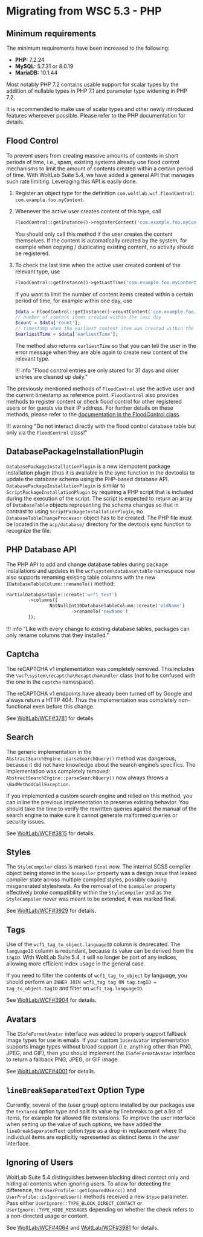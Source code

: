 # Migrating from WSC 5.3 - PHP

## Minimum requirements

The minimum requirements have been increased to the following:

- **PHP:** 7.2.24
- **MySQL:** 5.7.31 or 8.0.19
- **MariaDB:** 10.1.44

Most notably PHP 7.2 contains usable support for scalar types by the addition of nullable types in PHP 7.1 and parameter type widening in PHP 7.2.

It is recommended to make use of scalar types and other newly introduced features whereever possible.
Please refer to the PHP documentation for details.

## Flood Control

To prevent users from creating massive amounts of contents in short periods of time, i.e., spam, existing systems already use flood control mechanisms to limit the amount of contents created within a certain period of time.
With WoltLab Suite 5.4, we have added a general API that manages such rate limiting.
Leveraging this API is easily done.

1. Register an object type for the definition `com.woltlab.wcf.floodControl`: `com.example.foo.myContent`.
2. Whenever the active user creates content of this type, call
    ```php
    FloodControl::getInstance()->registerContent('com.example.foo.myContent');
    ```
    You should only call this method if the user creates the content themselves.
    If the content is automatically created by the system, for example when copying / duplicating existing content, no activity should be registered.
3. To check the last time when the active user created content of the relevant type, use
    ```php
    FloodControl::getInstance()->getLastTime('com.example.foo.myContent');
    ```
    If you want to limit the number of content items created within a certain period of time, for example within one day, use
    ```php
    $data = FloodControl::getInstance()->countContent('com.example.foo.myContent', new \DateInterval('P1D'));
    // number of content items created within the last day
    $count = $data['count'];
    // timestamp when the earliest content item was created within the last day
    $earliestTime = $data['earliestTime'];
    ```
    The method also returns `earliestTime` so that you can tell the user in the error message when they are able again to create new content of the relevant type.

    !!! info "Flood control entries are only stored for 31 days and older entries are cleaned up daily."

The previously mentioned methods of `FloodControl` use the active user and the current timestamp as reference point.
`FloodControl` also provides methods to register content or check flood control for other registered users or for guests via their IP address.
For further details on these methods, please refer to the [documentation in the FloodControl class](https://github.com/WoltLab/WCF/blob/master/wcfsetup/install/files/lib/system/flood/FloodControl.class.php).

!!! warning "Do not interact directly with the flood control database table but only via the `FloodControl` class!"

## DatabasePackageInstallationPlugin

`DatabasePackageInstallationPlugin` is a new idempotent package installation plugin (thus it is available in the sync function in the devtools) to update the database schema using the PHP-based database API.
`DatabasePackageInstallationPlugin` is similar to `ScriptPackageInstallationPlugin` by requiring a PHP script that is included during the execution of the script.
The script is expected to return an array of `DatabaseTable` objects representing the schema changes so that in contrast to using `ScriptPackageInstallationPlugin`, no `DatabaseTableChangeProcessor` object has to be created.
The PHP file must be located in the `acp/database/` directory for the devtools sync function to recognize the file.

## PHP Database API

The PHP API to add and change database tables during package installations and updates in the `wcf\system\database\table` namespace now also supports renaming existing table columns with the new `IDatabaseTableColumn::renameTo()` method:

```php
PartialDatabaseTable::create('wcf1_test')
        ->columns([
                NotNullInt10DatabaseTableColumn::create('oldName')
                        ->renameTo('newName')
        ]);
```

!!! info "Like with every change to existing database tables, packages can only rename columns that they installed." 

## Captcha

The reCAPTCHA v1 implementation was completely removed.
This includes the `\wcf\system\recaptcha\RecaptchaHandler` class (not to be confused with the one in the `captcha` namespace).

The reCAPTCHA v1 endpoints have already been turned off by Google and always return a HTTP 404.
Thus the implementation was completely non-functional even before this change.

See [WoltLab/WCF#3781](https://github.com/WoltLab/WCF/pull/3781) for details.

## Search

The generic implementation in the `AbstractSearchEngine::parseSearchQuery()` method was dangerous, because it did not have knowledge about the search engine’s specifics.
The implementation was completely removed: `AbstractSearchEngine::parseSearchQuery()` now always throws a `\BadMethodCallException`.

If you implemented a custom search engine and relied on this method, you can inline the previous implementation to preserve existing behavior.
You should take the time to verify the rewritten queries against the manual of the search engine to make sure it cannot generate malformed queries or security issues.

See [WoltLab/WCF#3815](https://github.com/WoltLab/WCF/issues/3815) for details.

## Styles

The `StyleCompiler` class is marked `final` now.
The internal SCSS compiler object being stored in the `$compiler` property was a design issue that leaked compiler state across multiple compiled styles, possibly causing misgenerated stylesheets.
As the removal of the `$compiler` property effectively broke compatibility within the `StyleCompiler` and as the `StyleCompiler` never was meant to be extended, it was marked final.

See [WoltLab/WCF#3929](https://github.com/WoltLab/WCF/pull/3929) for details.

## Tags

Use of the `wcf1_tag_to_object.languageID` column is deprecated.
The `languageID` column is redundant, because its value can be derived from the `tagID`.
With WoltLab Suite 5.4, it will no longer be part of any indices, allowing more efficient index usage in the general case.

If you need to filter the contents of `wcf1_tag_to_object` by language, you should perform an `INNER JOIN wcf1_tag tag ON tag.tagID = tag_to_object.tagID` and filter on `wcf1_tag.languageID`.

See [WoltLab/WCF#3904](https://github.com/WoltLab/WCF/pull/3904) for details.

## Avatars

The `ISafeFormatAvatar` interface was added to properly support fallback image types for use in emails.
If your custom `IUserAvatar` implementation supports image types without broad support (i.e. anything other than PNG, JPEG, and GIF), then you should implement the `ISafeFormatAvatar` interface to return a fallback PNG, JPEG, or GIF image.

See [WoltLab/WCF#4001](https://github.com/WoltLab/WCF/pull/4001) for details.

## `lineBreakSeparatedText` Option Type

Currently, several of the (user group) options installed by our packages use the `textarea` option type and split its value by linebreaks to get a list of items, for example for allowed file extensions.
To improve the user interface when setting up the value of such options, we have added the `lineBreakSeparatedText` option type as a drop-in replacement where the individual items are explicitly represented as distinct items in the user interface.

## Ignoring of Users

WoltLab Suite 5.4 distinguishes between blocking direct contact only and hiding all contents when ignoring users.
To allow for detecting the difference, the `UserProfile::getIgnoredUsers()` and `UserProfile::isIgnoredUser()` methods received a new `$type` parameter.
Pass either `UserIgnore::TYPE_BLOCK_DIRECT_CONTACT` or `UserIgnore::TYPE_HIDE_MESSAGES` depending on whether the check refers to a non-directed usage or content.

See [WoltLab/WCF#4064](https://github.com/WoltLab/WCF/pull/4064) and [WoltLab/WCF#3981](https://github.com/WoltLab/WCF/issues/3981) for details.
